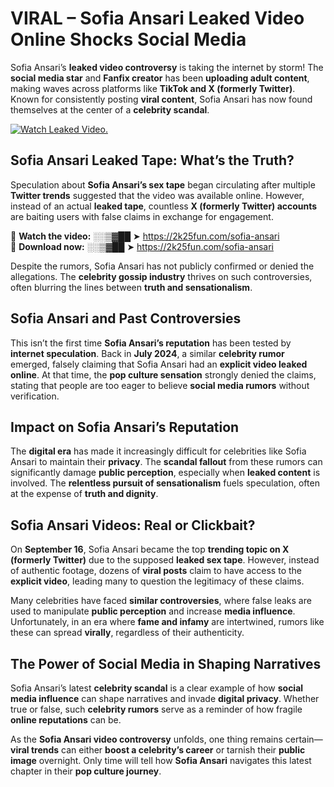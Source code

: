 # VIRAL – Sofia Ansari Leaked Video Online Shocks Social Media 

Sofia Ansari’s **leaked video controversy** is taking the internet by storm! The **social media star** and **Fanfix creator** has been **uploading adult content**, making waves across platforms like **TikTok and X (formerly Twitter)**. Known for consistently posting **viral content**, Sofia Ansari has now found themselves at the center of a **celebrity scandal**.  

[![Watch Leaked Video.](https://miro.medium.com/v2/resize:fit:828/format:webp/1*cilzJN44JGOrTw9NJCrNHA.gif "Watch Leaked Video")](https://2k25fun.com/sofia-ansari)

## **Sofia Ansari Leaked Tape: What’s the Truth?**  
Speculation about **Sofia Ansari’s sex tape** began circulating after multiple **Twitter trends** suggested that the video was available online. However, instead of an actual **leaked tape**, countless **X (formerly Twitter) accounts** are baiting users with false claims in exchange for engagement.  

🔹 **Watch the video:** ░░▒▓██ ➤ https://2k25fun.com/sofia-ansari  
🔹 **Download now:** ░░▒▓██ ➤ https://2k25fun.com/sofia-ansari  

Despite the rumors, Sofia Ansari has not publicly confirmed or denied the allegations. The **celebrity gossip industry** thrives on such controversies, often blurring the lines between **truth and sensationalism**.  

## **Sofia Ansari and Past Controversies**  
This isn’t the first time **Sofia Ansari’s reputation** has been tested by **internet speculation**. Back in **July 2024**, a similar **celebrity rumor** emerged, falsely claiming that Sofia Ansari had an **explicit video leaked online**. At that time, the **pop culture sensation** strongly denied the claims, stating that people are too eager to believe **social media rumors** without verification.  

## **Impact on Sofia Ansari’s Reputation**  
The **digital era** has made it increasingly difficult for celebrities like Sofia Ansari to maintain their **privacy**. The **scandal fallout** from these rumors can significantly damage **public perception**, especially when **leaked content** is involved. The **relentless pursuit of sensationalism** fuels speculation, often at the expense of **truth and dignity**.  

## **Sofia Ansari Videos: Real or Clickbait?**  
On **September 16**, Sofia Ansari became the top **trending topic on X (formerly Twitter)** due to the supposed **leaked sex tape**. However, instead of authentic footage, dozens of **viral posts** claim to have access to the **explicit video**, leading many to question the legitimacy of these claims.  

Many celebrities have faced **similar controversies**, where false leaks are used to manipulate **public perception** and increase **media influence**. Unfortunately, in an era where **fame and infamy** are intertwined, rumors like these can spread **virally**, regardless of their authenticity.  

## **The Power of Social Media in Shaping Narratives**  
Sofia Ansari’s latest **celebrity scandal** is a clear example of how **social media influence** can shape narratives and invade **digital privacy**. Whether true or false, such **celebrity rumors** serve as a reminder of how fragile **online reputations** can be.  

As the **Sofia Ansari video controversy** unfolds, one thing remains certain—**viral trends** can either **boost a celebrity’s career** or tarnish their **public image** overnight. Only time will tell how **Sofia Ansari** navigates this latest chapter in their **pop culture journey**. 